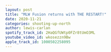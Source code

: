 ```yaml
---
layout: post
title: "MLW Fusion returns with THE RESTART!"
date: 2020-11-21
categories: shooting-up-north
author: lewis-carlan
spotify_track_id: 2HaQGfUWtp0FZr8tUmO3ML
youtube_video_id: wkosezzn9Bw
apple_track_id: 1000502258095
---
```

